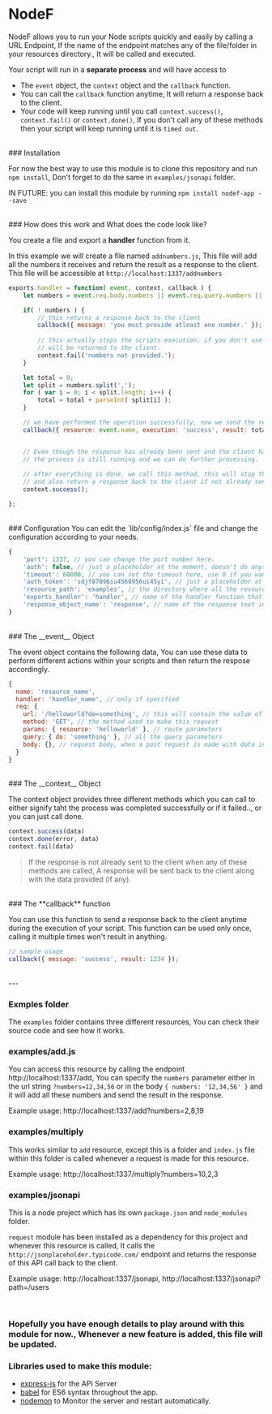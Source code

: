 # NodeF

NodeF allows you to run your Node scripts quickly and easily by calling a URL Endpoint, If the name of the endpoint matches any of the file/folder in your resources directory., It will be called and executed.


Your script will run in a **separate process** and will have access to
* The `event` object, the `context` object and the `callback` function.
* You can call the `callback` function anytime, It will return a response back to the client.
* Your code will keep running until you call `context.success()`, `context.fail()` or `context.done()`, If you don't call any of these methods then your script will keep running until it is `timed out`.


<br />
### Installation

For now the best way to use this module is to clone this repository and run `npm install`,
Don't forget to do the same in `examples/jsonapi` folder.

IN FUTURE: you can install this module by running `npm install nodef-app --save`


<br />
### How does this work and What does the code look like?

You create a file and export a **handler** function from it.

In this example we will create a file named `addnumbers.js`, This file will add all the numbers it receives and return the result as a response to the client.
This file will be accessible at `http://localhost:1337/addnumbers`

```javascript
exports.handler = function( event, context, callback ) {
	let numbers = event.req.body.numbers || event.req.query.numbers || 0;

	if( ! numbers ) {
        // this returns a response back to the client
		callback({ message: 'you must provide atleast one number.' });
		
        // this actually stops the scripts execution. if you don't use callback, the messge specified here
        // will be returned to the client.
        context.fail('numbers not provided.');
	}

	let total = 0;
	let split = numbers.split(',');
	for ( var i = 0; i < split.length; i++) {
		total = total + parseInt( split[i] );
	}

	// we have performed the operation successfully, now we send the response back to the client.
	callback({ resource: event.name, execution: 'success', result: total });


	// Even though the response has already been sent and the client has received the response
    // the process is still running and we can do further processing.
    
    // after everything is done, we call this method, this will stop the process
    // and also return a response back to the client if not already sent.
    context.success();

};
```


<br />
### Configuration
You can edit the `lib/config/index.js` file and change the configuration according to your needs.

```javascript
{
	'port': 1337, // you can change the port number here.
	'auth': false, // just a placeholder at the moment, doesn't do anything.
	'timeout': 60000, // you can set the timeout here, use 0 if you want to keep the process running forever.
	'auth_token': 'sdjf87096iu4568956ui45yi', // just a placeholder at the moment, doesn't do anything.
	'resource_path': 'examples', // the directory where all the resource files are located
	'exports_handler': 'handler', // name of the handler function that will be called on the resource file.
	'response_object_name': 'response', // name of the response text in the json response sent by the server
}
```


<br />
### The __event__ Object

The event object contains the following data, You can use these data to perform different actions within your scripts and then return the respose accordingly.

```javascript
{
  name: 'resource_name',
  handler: 'handler_name', // only if specified
  req: {
    url: '/helloworld?do=something', // this will contain the value of url path
    method: 'GET', // the method used to make this request
    params: { resource: 'helloworld' }, // route parameters
    query: { do: 'something' }, // all the query parameters
    body: {}, // request body, when a post request is made with data in the request body
  }
}
```



<br />
### The __context__ Object

The context object provides three different methods which you can call to either signify taht the process was completed successfully or if it failed.., or you can just call done.

```javascript
context.success(data)
context.done(error, data)
context.fail(data)
```
> If the response is not already sent to the client when any of these methods are called, A response will be sent back to the client along with the data provided (if any).


<br />
### The **callback** function

You can use this function to send a response back to the client anytime during the execution of your script. This function can be used only once, calling it multiple times won't result in anything.

```javascript
// sample usage
callback({ message: 'success', result: 1234 });
```

<br />
---
<br />

### Exmples folder

The `examples` folder contains three different resources, You can check their source code and see how it works.

### **examples/add.js**

You can access this resource by calling the endpoint http://localhost:1337/add, You can specify the `numbers` parameter either in the url string `?numbers=12,34,56` or in the body `{ numbers: '12,34,56' }` and it will add all these numbers and send the result in the response.

Example usage: http://localhost:1337/add?numbers=2,8,19


### **examples/multiply**

This works similar to `add` resource, except this is a folder and `index.js` file within this folder is called whenever a request is made for this resource.

Example usage: http://localhost:1337/multiply?numbers=10,2,3


### **examples/jsonapi**

This is a node project which has its own `package.json` and `node_modules` folder.

`request` module has been installed as a dependency for this project and whenever this resource is called, It calls the `http://jsonplaceholder.typicode.com/` endpoint and returns the response of this API call back to the client.

Example usage: http://localhost:1337/jsonapi, http://localhost:1337/jsonapi?path=/users

<br />


### Hopefully you have enough details to play around with this module for now., Whenever a new feature is added, this file will be updated.


### Libraries used to make this module:

 * [express-js](https://github.com/expressjs/express) for the API Server
 * [babel](https://github.com/babel/babel) for ES6 syntax throughout the app.
 * [nodemon](https://github.com/remy/nodemon) to Monitor the server and restart automatically.
